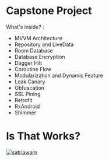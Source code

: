 # Capstone Project<br>
What's inside? :

- MVVM Architecture
- Repository and LiveData
- Room Database
- Database Encryption
- Dagger Hilt
- Coroutine Flow
- Modularization and Dynamic Feature
- Leak Canary
- Obfuscation
- SSL Pining
- Retrofit
- RxAndroid
- Shimmer

# Is That Works?<br>
[![satriawarn](https://circleci.com/gh/satriawarn/CapstoneProject.svg?style=svg)](https://app.circleci.com/pipelines/github/satriawarn/CapstoneProject)
